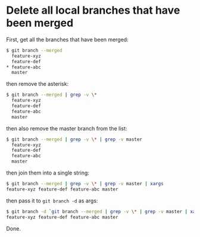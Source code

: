# Delete all local branches that have been merged

First, get all the branches that have been merged:

```bash
$ git branch --merged
  feature-xyz
  feature-def
* feature-abc
  master
```

then remove the asterisk:

```bash
$ git branch --merged | grep -v \*
  feature-xyz
  feature-def
  feature-abc
  master
```

then also remove the master branch from the list:

```bash
$ git branch --merged | grep -v \* | grep -v master
  feature-xyz
  feature-def
  feature-abc
  master
```

then join them into a single string:

```bash
$ git branch --merged | grep -v \* | grep -v master | xargs
feature-xyz feature-def feature-abc master
```

then pass it to `git branch -d` as args:

```bash
$ git branch -d `git branch --merged | grep -v \* | grep -v master | xargs`
feature-xyz feature-def feature-abc master
```

Done.

